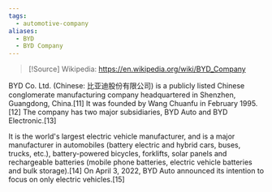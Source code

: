 ```yaml
---
tags:
  - automotive-company
aliases:
  - BYD
  - BYD Company
---
```

> [!Source]
> Wikipedia: https://en.wikipedia.org/wiki/BYD_Company

BYD Co. Ltd. (Chinese: 比亚迪股份有限公司) is a publicly listed Chinese conglomerate manufacturing company headquartered in Shenzhen, Guangdong, China.[11] It was founded by Wang Chuanfu in February 1995.[12] The company has two major subsidiaries, BYD Auto and BYD Electronic.[13]

It is the world's largest electric vehicle manufacturer, and is a major manufacturer in automobiles (battery electric and hybrid cars, buses, trucks, etc.), battery-powered bicycles, forklifts, solar panels and rechargeable batteries (mobile phone batteries, electric vehicle batteries and bulk storage).[14] On April 3, 2022, BYD Auto announced its intention to focus on only electric vehicles.[15] 